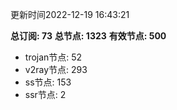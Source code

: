 更新时间2022-12-19 16:43:21

**总订阅: 73**
**总节点: 1323**
**有效节点: 500**
- trojan节点: 52
- v2ray节点: 293
- ss节点: 153
- ssr节点: 2
